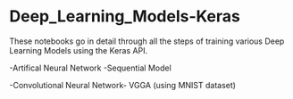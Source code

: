 # Deep_Learning_Models-Keras
These notebooks go in detail through all the steps of training various Deep Learning Models using the Keras API. 

-Artifical Neural Network -Sequential Model




-Convolutional Neural Network- VGGA (using MNIST dataset)
